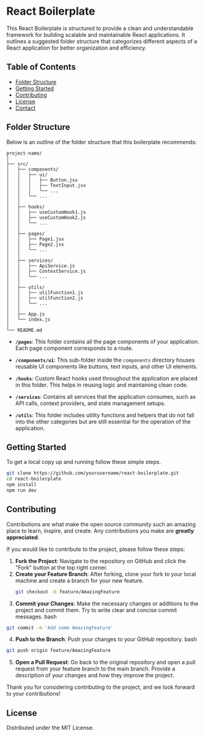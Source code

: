 # React Boilerplate

This React Boilerplate is structured to provide a clean and understandable framework for building scalable and maintainable React applications. It outlines a suggested folder structure that categorizes different aspects of a React application for better organization and efficiency.

## Table of Contents

- [Folder Structure](#folder-structure)
- [Getting Started](#getting-started)
- [Contributing](#contributing)
- [License](#license)
- [Contact](#contact)

## Folder Structure

Below is an outline of the folder structure that this boilerplate recommends:

```
project-name/
│
├── src/
│   ├── components/
│   │   ├── ui/
│   │   │   ├── Button.jsx
│   │   │   ├── TextInput.jsx
│   │   │   └── ...
│   │   └── ...
│   │
│   ├── hooks/
│   │   ├── useCustomHook1.js
│   │   ├── useCustomHook2.js
│   │   └── ...
│   │
│   ├── pages/
│   │   ├── Page1.jsx
│   │   ├── Page2.jsx
│   │   └── ...
│   │
│   ├── services/
│   │   ├── ApiService.js
│   │   ├── ContextService.js
│   │   └── ...
│   │
│   ├── utils/
│   │   ├── utilFunction1.js
│   │   ├── utilFunction2.js
│   │   └── ...
│   │
│   ├── App.js
│   └── index.js
│
└── README.md
```

- **`/pages`**: This folder contains all the page components of your application. Each page component corresponds to a route.

- **`/components/ui`**: This sub-folder inside the `components` directory houses reusable UI components like buttons, text inputs, and other UI elements.

- **`/hooks`**: Custom React hooks used throughout the application are placed in this folder. This helps in reusing logic and maintaining clean code.

- **`/services`**: Contains all services that the application consumes, such as API calls, context providers, and state management setups.

- **`/utils`**: This folder includes utility functions and helpers that do not fall into the other categories but are still essential for the operation of the application.

## Getting Started

To get a local copy up and running follow these simple steps.

```bash
git clone https://github.com/yourusername/react-boilerplate.git
cd react-boilerplate
npm install
npm run dev
```

## Contributing

Contributions are what make the open source community such an amazing place to learn, inspire, and create. Any contributions you make are **greatly appreciated**.

If you would like to contribute to the project, please follow these steps:

1. **Fork the Project**: Navigate to the repository on GitHub and click the "Fork" button at the top right corner.
2. **Create your Feature Branch**: After forking, clone your fork to your local machine and create a branch for your new feature.
   ```bash
   git checkout -b feature/AmazingFeature
   ```
3. **Commit your Changes**: Make the necessary changes or additions to the project and commit them. Try to write clear and concise commit messages.
bash
```bash
git commit -m 'Add some AmazingFeature'
```

4. **Push to the Branch**: Push your changes to your GitHub repository.
bash
```bash
git push origin feature/AmazingFeature
```

5. **Open a Pull Request**: Go back to the original repository and open a pull request from your feature branch to the main branch. Provide a description of your changes and how they improve the project.

Thank you for considering contributing to the project, and we look forward to your contributions!

## License
Distributed under the MIT License. 